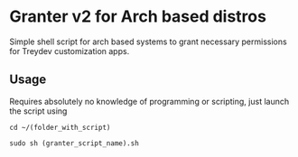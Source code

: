 # Granter v2 for Arch based distros

Simple shell script for arch based systems to grant necessary permissions for Treydev customization apps.

## Usage

Requires absolutely no knowledge of programming or scripting, just launch the script using

`cd ~/(folder_with_script)`

`sudo sh (granter_script_name).sh`
